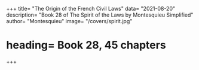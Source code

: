 




+++
title=  "The Origin of the French Civil Laws"
data=  "2021-08-20"
description=  "Book 28 of The Spirit of the Laws by Montesquieu Simplified"
author= "Montesquieu"
image=  "/covers/spirit.jpg"
# heading=  Book 28, 45 chapters
+++
